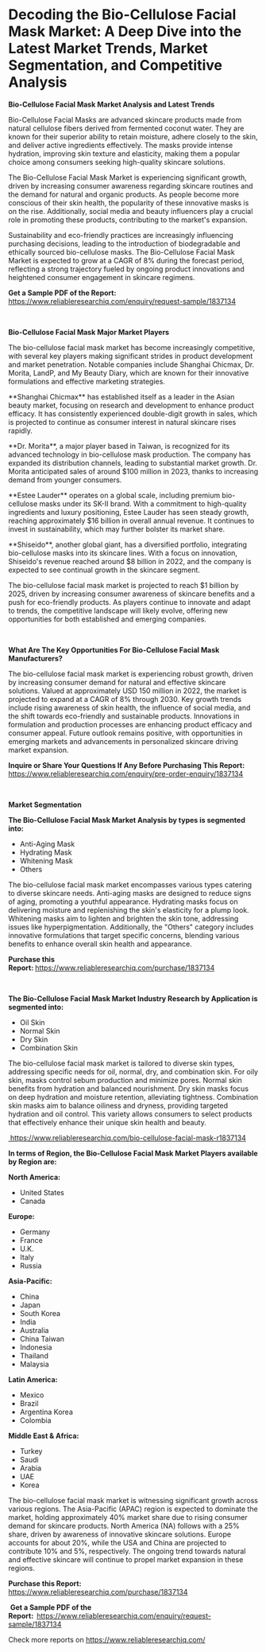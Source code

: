 <p><h1>Decoding the Bio-Cellulose Facial Mask Market: A Deep Dive into the Latest Market Trends, Market Segmentation, and Competitive Analysis</h1></p><p><strong>Bio-Cellulose Facial Mask Market Analysis and Latest Trends</strong></p>
<p><p>Bio-Cellulose Facial Masks are advanced skincare products made from natural cellulose fibers derived from fermented coconut water. They are known for their superior ability to retain moisture, adhere closely to the skin, and deliver active ingredients effectively. The masks provide intense hydration, improving skin texture and elasticity, making them a popular choice among consumers seeking high-quality skincare solutions.</p><p>The Bio-Cellulose Facial Mask Market is experiencing significant growth, driven by increasing consumer awareness regarding skincare routines and the demand for natural and organic products. As people become more conscious of their skin health, the popularity of these innovative masks is on the rise. Additionally, social media and beauty influencers play a crucial role in promoting these products, contributing to the market's expansion. </p><p>Sustainability and eco-friendly practices are increasingly influencing purchasing decisions, leading to the introduction of biodegradable and ethically sourced bio-cellulose masks. The Bio-Cellulose Facial Mask Market is expected to grow at a CAGR of 8% during the forecast period, reflecting a strong trajectory fueled by ongoing product innovations and heightened consumer engagement in skincare regimens.</p></p>
<p><strong>Get a Sample PDF of the Report:&nbsp;</strong> <a href="https://www.reliableresearchiq.com/enquiry/request-sample/1837134?utm_campaign=2207&utm_medium=2&utm_source=Github&utm_content=ia&utm_term=10022025&utm_id=bio-cellulose-facial-mask">https://www.reliableresearchiq.com/enquiry/request-sample/1837134</a></p>
<p>&nbsp;</p>
<p><strong>Bio-Cellulose Facial Mask Major Market Players</strong></p>
<p><p>The bio-cellulose facial mask market has become increasingly competitive, with several key players making significant strides in product development and market penetration. Notable companies include Shanghai Chicmax, Dr. Morita, LandP, and My Beauty Diary, which are known for their innovative formulations and effective marketing strategies.</p><p>**Shanghai Chicmax** has established itself as a leader in the Asian beauty market, focusing on research and development to enhance product efficacy. It has consistently experienced double-digit growth in sales, which is projected to continue as consumer interest in natural skincare rises rapidly.</p><p>**Dr. Morita**, a major player based in Taiwan, is recognized for its advanced technology in bio-cellulose mask production. The company has expanded its distribution channels, leading to substantial market growth. Dr. Morita anticipated sales of around $100 million in 2023, thanks to increasing demand from younger consumers.</p><p>**Estee Lauder** operates on a global scale, including premium bio-cellulose masks under its SK-II brand. With a commitment to high-quality ingredients and luxury positioning, Estee Lauder has seen steady growth, reaching approximately $16 billion in overall annual revenue. It continues to invest in sustainability, which may further bolster its market share.</p><p>**Shiseido**, another global giant, has a diversified portfolio, integrating bio-cellulose masks into its skincare lines. With a focus on innovation, Shiseido's revenue reached around $8 billion in 2022, and the company is expected to see continual growth in the skincare segment.</p><p>The bio-cellulose facial mask market is projected to reach $1 billion by 2025, driven by increasing consumer awareness of skincare benefits and a push for eco-friendly products. As players continue to innovate and adapt to trends, the competitive landscape will likely evolve, offering new opportunities for both established and emerging companies.</p></p>
<p>&nbsp;</p>
<p><strong>What Are The Key Opportunities For Bio-Cellulose Facial Mask Manufacturers?</strong></p>
<p><p>The bio-cellulose facial mask market is experiencing robust growth, driven by increasing consumer demand for natural and effective skincare solutions. Valued at approximately USD 150 million in 2022, the market is projected to expand at a CAGR of 8% through 2030. Key growth trends include rising awareness of skin health, the influence of social media, and the shift towards eco-friendly and sustainable products. Innovations in formulation and production processes are enhancing product efficacy and consumer appeal. Future outlook remains positive, with opportunities in emerging markets and advancements in personalized skincare driving market expansion.</p></p>
<p><strong>Inquire or Share Your Questions If Any Before Purchasing This Report:</strong> <a href="https://www.reliableresearchiq.com/enquiry/pre-order-enquiry/1837134?utm_campaign=2207&utm_medium=2&utm_source=Github&utm_content=ia&utm_term=10022025&utm_id=bio-cellulose-facial-mask">https://www.reliableresearchiq.com/enquiry/pre-order-enquiry/1837134</a></p>
<p>&nbsp;</p>
<p><strong>Market Segmentation</strong></p>
<p><strong>The Bio-Cellulose Facial Mask Market Analysis by types is segmented into:</strong></p>
<p><ul><li>Anti-Aging Mask</li><li>Hydrating Mask</li><li>Whitening Mask</li><li>Others</li></ul></p>
<p><p>The bio-cellulose facial mask market encompasses various types catering to diverse skincare needs. Anti-aging masks are designed to reduce signs of aging, promoting a youthful appearance. Hydrating masks focus on delivering moisture and replenishing the skin's elasticity for a plump look. Whitening masks aim to lighten and brighten the skin tone, addressing issues like hyperpigmentation. Additionally, the "Others" category includes innovative formulations that target specific concerns, blending various benefits to enhance overall skin health and appearance.</p></p>
<p><strong>Purchase this Report:&nbsp;</strong><a href="https://www.reliableresearchiq.com/purchase/1837134?utm_campaign=2207&utm_medium=2&utm_source=Github&utm_content=ia&utm_term=10022025&utm_id=bio-cellulose-facial-mask">https://www.reliableresearchiq.com/purchase/1837134</a></p>
<p>&nbsp;</p>
<p><strong>The Bio-Cellulose Facial Mask Market Industry Research by Application is segmented into:</strong></p>
<p><ul><li>Oil Skin</li><li>Normal Skin</li><li>Dry Skin</li><li>Combination Skin</li></ul></p>
<p><p>The bio-cellulose facial mask market is tailored to diverse skin types, addressing specific needs for oil, normal, dry, and combination skin. For oily skin, masks control sebum production and minimize pores. Normal skin benefits from hydration and balanced nourishment. Dry skin masks focus on deep hydration and moisture retention, alleviating tightness. Combination skin masks aim to balance oiliness and dryness, providing targeted hydration and oil control. This variety allows consumers to select products that effectively enhance their unique skin health and beauty.</p></p>
<p><a href="https://www.reliableresearchiq.com/bio-cellulose-facial-mask-r1837134?utm_campaign=2207&utm_medium=2&utm_source=Github&utm_content=ia&utm_term=10022025&utm_id=bio-cellulose-facial-mask">&nbsp;https://www.reliableresearchiq.com/bio-cellulose-facial-mask-r1837134</a></p>
<p><strong>In terms of Region, the Bio-Cellulose Facial Mask Market Players available by Region are:</strong></p>
<p>
    <p> <strong> North America: </strong>
        <ul>
            <li>United States</li>
            <li>Canada</li>
        </ul>
        </p> 
    <p> <strong> Europe: </strong>
        <ul>
            <li>Germany</li>
            <li>France</li>
            <li>U.K.</li>
            <li>Italy</li>
            <li>Russia</li>
        </ul>
        </p> 
    <p> <strong> Asia-Pacific: </strong>
        <ul>
            <li>China</li>
            <li>Japan</li>
            <li>South Korea</li>
            <li>India</li>
            <li>Australia</li>
            <li>China Taiwan</li>
            <li>Indonesia</li>
            <li>Thailand</li>
            <li>Malaysia</li>
        </ul>
        </p> 
    <p> <strong> Latin America: </strong>
        <ul>
            <li>Mexico</li>
            <li>Brazil</li>
            <li>Argentina Korea</li>
            <li>Colombia</li>
        </ul>
        </p> 
    <p> <strong> Middle East & Africa: </strong>
        <ul>
            <li>Turkey</li>
            <li>Saudi</li>
            <li>Arabia</li>
            <li>UAE</li>
            <li>Korea</li>
        </ul>
    </p>
    </p>
<p><p>The bio-cellulose facial mask market is witnessing significant growth across various regions. The Asia-Pacific (APAC) region is expected to dominate the market, holding approximately 40% market share due to rising consumer demand for skincare products. North America (NA) follows with a 25% share, driven by awareness of innovative skincare solutions. Europe accounts for about 20%, while the USA and China are projected to contribute 10% and 5%, respectively. The ongoing trend towards natural and effective skincare will continue to propel market expansion in these regions.</p></p>
<p><strong>Purchase this Report: </strong><a href="https://www.reliableresearchiq.com/purchase/1837134?utm_campaign=2207&utm_medium=2&utm_source=Github&utm_content=ia&utm_term=10022025&utm_id=bio-cellulose-facial-mask">https://www.reliableresearchiq.com/purchase/1837134</a></p>
<p>&nbsp;<strong>Get a Sample PDF of the Report:&nbsp;&nbsp;</strong><a href="https://www.reliableresearchiq.com/enquiry/request-sample/1837134?utm_campaign=2207&utm_medium=2&utm_source=Github&utm_content=ia&utm_term=10022025&utm_id=bio-cellulose-facial-mask">https://www.reliableresearchiq.com/enquiry/request-sample/1837134</a></p>
<p><strong></strong></p>
<p>Check more reports on <a href="https://www.reliableresearchiq.com/?utm_campaign=2207&utm_medium=2&utm_source=Github&utm_content=ia&utm_term=10022025&utm_id=bio-cellulose-facial-mask">https://www.reliableresearchiq.com/</a></p>